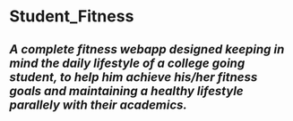 # Student_Fitness

## *A complete fitness webapp designed keeping in mind the daily lifestyle of a college going student, to help him achieve his/her fitness goals and maintaining a healthy lifestyle parallely with their academics.*

